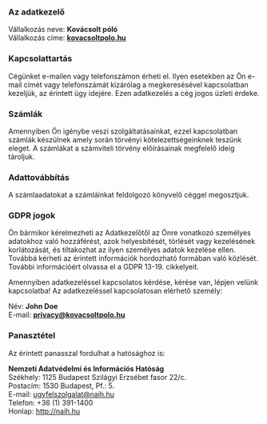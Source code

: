 ### Az adatkezelő
Vállalkozás neve: **Kovácsolt póló**<br>
Vállalkozás címe: **[kovacsoltpolo.hu](https://kovacsoltpolo.hu)**

### Kapcsolattartás
Cégünket e-mailen vagy telefonszámon érheti el. Ilyen esetekben az Ön e-mail címét vagy telefonszámát kizárólag a megkeresésével kapcsolatban kezeljük, az érintett ügy idejére. Ezen adatkezelés a cég jogos üzleti érdeke.

### Számlák
Amennyiben Ön igénybe veszi szolgáltatásainkat, ezzel kapcsolatban számlák készülnek amely során törvényi kötelezettségeinknek teszünk eleget. A számlákat a számviteli törvény előírásainak megfelelő ideig tároljuk.

### Adattovábbítás
A számlaadatokat a számláinkat feldolgozó könyvelő céggel megosztjuk.

### GDPR jogok
Ön bármikor kérelmezheti az Adatkezelőtől az Önre vonatkozó személyes adatokhoz való hozzáférést, azok helyesbítését, törlését vagy kezelésének korlátozását, és tiltakozhat az ilyen személyes adatok kezelése ellen. Továbbá kérheti az érintett információk hordozható formában való közlését. További információért olvassa el a GDPR 13-19. cikkelyeit.

Amennyiben adatkezeléssel kapcsolatos kérdése, kérése van, lépjen velünk kapcsolatba! Az adatkezeléssel kapcsolatosan elérhető személy:

Név: **John Doe**<br>
E-mail: **privacy@kovacsoltpolo.hu**

### Panasztétel

Az érintett panasszal fordulhat a hatósághoz is:

**Nemzeti Adatvédelmi és Információs Hatóság**<br>
Székhely: 1125 Budapest Szilágyi Erzsébet fasor 22/c.<br>
Postacím: 1530 Budapest, Pf.: 5.<br>
E-mail: ugyfelszolgalat@naih.hu<br>
Telefon: +36 (1) 391-1400<br>
Honlap: http://naih.hu
